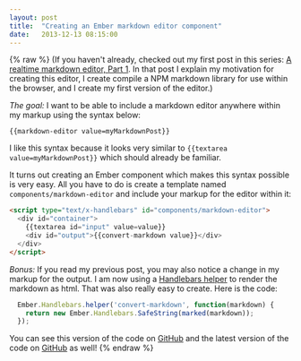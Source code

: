 ```yaml
---
layout: post
title:  "Creating an Ember markdown editor component"
date:   2013-12-13 08:15:00
---
```

{% raw %}
(If you haven't already, checked out my first post in this series: [A realtime markdown editor, Part 1](http://www.jimmylauzau.com/blog/2013/12/10/a-realtime-markdown-editor-part-1/).  In that post I explain my motivation for creating this editor, I create compile a NPM markdown library for use within the browser, and I create my first version of the editor.)

_The goal:_ I want to be able to include a markdown editor anywhere within my markup using the syntax below:

```
{{markdown-editor value=myMarkdownPost}}
```

I like this syntax because it looks very similar to `{{textarea value=myMarkdownPost}}` which should already be familiar.

It turns out creating an Ember component which makes this syntax possible is very easy.  All you have to do is create a template named `components/markdown-editor` and include your markup for the editor within it:

```html
<script type="text/x-handlebars" id="components/markdown-editor">
  <div id="container">
    {{textarea id="input" value=value}}
    <div id="output">{{convert-markdown value}}</div>
  </div>
</script>
```

_Bonus:_ If you read my previous post, you may also notice a change in my markup for the output.  I am now using a [Handlebars helper](http://emberjs.com/guides/templates/writing-helpers/) to render the markdown as html.  That was also really easy to create.  Here is the code:

```js
  Ember.Handlebars.helper('convert-markdown', function(markdown) {
    return new Ember.Handlebars.SafeString(marked(markdown));
  });
```

You can see this version of the code on [GitHub](https://github.com/jimmay5469/EmberMarkdownParser/blob/eb38f7c0f854b32f75dd91bfb9f959ace71a9c8c/index.html) and the latest version of the code on [GitHub](https://github.com/jimmay5469/EmberMarkdownParser) as well!
{% endraw %}
